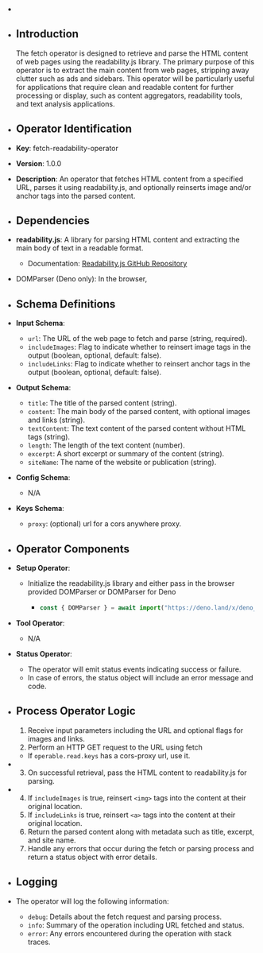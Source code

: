 -
- ## Introduction
  
  The fetch operator is designed to retrieve and parse the HTML content of web pages using the readability.js library. The primary purpose of this operator is to extract the main content from web pages, stripping away clutter such as ads and sidebars. This operator will be particularly useful for applications that require clean and readable content for further processing or display, such as content aggregators, readability tools, and text analysis applications.
- ## Operator Identification
- **Key**: fetch-readability-operator
- **Version**: 1.0.0
- **Description**: An operator that fetches HTML content from a specified URL, parses it using readability.js, and optionally reinserts image and/or anchor tags into the parsed content.
- ## Dependencies
- **readability.js**: A library for parsing HTML content and extracting the main body of text in a readable format.
	- Documentation: [Readability.js GitHub Repository](https://github.com/mozilla/readability)
- DOMParser (Deno only): In the browser,
- ## Schema Definitions
- **Input Schema**:
	- `url`: The URL of the web page to fetch and parse (string, required).
	- `includeImages`: Flag to indicate whether to reinsert image tags in the output (boolean, optional, default: false).
	- `includeLinks`: Flag to indicate whether to reinsert anchor tags in the output (boolean, optional, default: false).
- **Output Schema**:
	- `title`: The title of the parsed content (string).
	- `content`: The main body of the parsed content, with optional images and links (string).
	- `textContent`: The text content of the parsed content without HTML tags (string).
	- `length`: The length of the text content (number).
	- `excerpt`: A short excerpt or summary of the content (string).
	- `siteName`: The name of the website or publication (string).
- **Config Schema**:
	- N/A
- **Keys Schema**:
	- `proxy`: (optional) url for a cors anywhere proxy.
- ## Operator Components
- **Setup Operator**:
	- Initialize the readability.js library and either pass in the browser provided DOMParser or DOMParser for Deno
		- ```javascript
		  const { DOMParser } = await import("https://deno.land/x/deno_dom/deno-dom-wasm.ts")
		  ```
- **Tool Operator**:
	- N/A
- **Status Operator**:
	- The operator will emit status events indicating success or failure.
	- In case of errors, the status object will include an error message and code.
- ## Process Operator Logic
  
  1. Receive input parameters including the URL and optional flags for images and links.
  2. Perform an HTTP GET request to the URL using fetch
	- If `operable.read.keys` has a cors-proxy url, use it.
- 3. On successful retrieval, pass the HTML content to readability.js for parsing.
- 4. If `includeImages` is true, reinsert `<img>` tags into the content at their original location.
  5. If `includeLinks` is true, reinsert `<a>` tags into the content at their original location.
  6. Return the parsed content along with metadata such as title, excerpt, and site name.
  7. Handle any errors that occur during the fetch or parsing process and return a status object with error details.
- ## Logging
- The operator will log the following information:
	- `debug`: Details about the fetch request and parsing process.
	- `info`: Summary of the operation including URL fetched and status.
	- `error`: Any errors encountered during the operation with stack traces.
